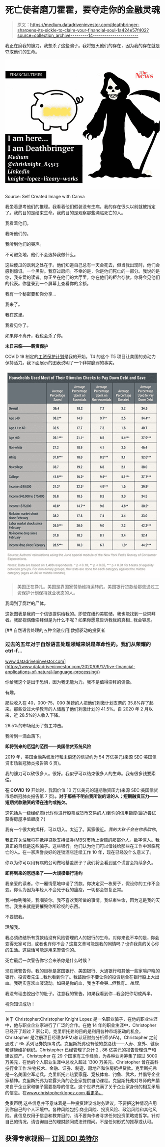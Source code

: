# 死亡使者磨刀霍霍，要夺走你的金融灵魂

> 原文：<https://medium.datadriveninvestor.com/deathbringer-sharpens-its-sickle-to-claim-your-financial-soul-1a424e57f402?source=collection_archive---------14----------------------->

我正在磨我的镰刀。我想杀了这些骗子。我将毁灭他们的存在，因为我的存在就是夺取他们的生命。

![](img/c75a6c0781577a0b14a31ad04745f734.png)

Source: Self Created Image with Canva

我坐着思考他们的推理。我看着他们假装没有生病。我的存在很久以前就被指定了。我的目的是结束生命。我的目的是观察那些濒临死亡的人。

我看着他们。

我听他们的。

我听到他们的哭声。

不可避免地，他们不会选择我做什么。

这些傻瓜的讽刺之处在于。他们知道自己总有一天会死去，但当我出现时，他们会感到惊讶。一个黑影。我穿过房间。不幸的是，你是他们死亡的一部分。我说的是你，我亲爱的读者。你正坐在他们的大厅里。你在他们的柜台存款。你将会见他们的代表。你登录到一个屏幕上查看你的余额。

我有一个秘密要和你分享…

我来了。

我在这里。

我看见你了。

如果你不离开，我也会杀了你。

**末日来临——薪资保护**

COVID 19 制定的[工资保护计划](https://www.sba.gov/funding-programs/loans/coronavirus-relief-options/paycheck-protection-program)是我的开始。T4 的这个 T5 项目让美国的劳动力保持活力。我下面展示的图表说明了一个非常脆弱的事实。

![](img/d07689e14e5296eeeb24150641e20948.png)

> 美国正在挣扎。美国是靠国家赞助维持运转的。美国银行贷款给那些通过工资保护计划保持就业状态的人。

我闻到了腐烂的尸体。

这张图表是我的一个信徒提供给我的。即使在纽约美联储，我也能找到一些崇拜者。我鄙视偶像崇拜但是为什么不呢？如果你愿意告诉我我的真相…我会容忍。

[](https://www.datadriveninvestor.com/2020/09/17/five-financial-applications-of-natural-language-processing/) [## 自然语言处理的五种金融应用|数据驱动的投资者

### 过去的五年对于自然语言处理领域来说是革命性的。我们从荣耀的 ctrl-f…

www.datadriveninvestor.com](https://www.datadriveninvestor.com/2020/09/17/five-financial-applications-of-natural-language-processing/) 

你给我这个是出于恐惧，因为我无能为力。我不是值得崇拜的偶像。

有趣。

那些收入在 40，000-75，000 英镑的人把他们刺激计划支票的 35.8%存了起来。那些受过大学教育的人储蓄了他们刺激计划的 41.5%。自 2020 年 2 月以来，近 28.5%的人收入下降。

26.5%的市场经历了劳工冲击。

我听到一滴血落下。

**即将到来的厄运的范围——美国信贷系统风险**

2019 年，美国金融系统发行和未偿还的信贷约为 54 万亿美元(来源 SEC:美国信贷市场新冠肺炎报告第 6 页)。

我的镰刀可以砍很多人。很好。我似乎可以结束很多人的生命。我有很多钱要索偿。

**在 COVID 19** 开始时，我因价值 10 万亿美元的短期融资压力(来源 SEC:美国信贷市场新冠肺炎报告第 7 页)**。对于那些不明白我所说的话的人；短期融资压力——短期贷款融资的潜在违约或拖欠。**

这包括从一级经纪商(允许你进行股票或货币交易的人)到你的信用额度(最近尝试获得房屋净值额度？)

我有一个很大的挥杆，可以切入。太近了。离家很近。*我的大秋千会在你家砍你*。

我正在关注我将在抵押贷款支持证券(MBS)市场上索赔的那部分人。数字惊人。我真正的目标是这些骗子。这些银行。他们认为他们可以借钱给那些在工作中濒临死亡的人。在一家声誉良好的连锁酒店连续工作 10 年，现在已经没什么意义了。

你以为你可以用有病的公司做地基盖房子？我们将会看到这个谎言会持续多久。

**即将到来的厄运来了——大规模银行违约**

我亲爱的读者。你一厢情愿地申请了贷款。你决定买一栋房子，假设你的工作不会变。你认为因为年轻人不会死于我的瘟疫，一切都会恢复正常。

我冲你咧嘴笑。我嘲笑你。我不喜欢我所做的事情。我结束生命，因为这是我的天性。我生来就是要摧毁你所珍视的东西。

不要恨我。

理解我。

我必须终结所有贷款给没有风险管理的人的银行的生命。对你来说不幸的是…你会变得无家可归…或者也许你不会？这篇文章可能是我的同情吗？也许我真的关心你的生活。这些话可能是用来警告你的。

死亡最后一次警告你它会来杀你是什么时候？

现在我警告你。我的目标是富国银行、美国银行、大通银行和其他一些家喻户晓的银行。投资者先生…我也看到你了。我鼓励你不要让你的投资组合在银行股上大出血。我确实喜欢血液流动。如果是你的血，我也不会哭…但我有… *推理*。

我没有理由挖出你的肚子。注意我的警告。如果我看到你…我会把你切成两半。

祝你知识成功！

***

关于 Christopher:Christopher Knight Lopez 是一名职业骗子，在他的职业生涯中，他与职业企业家进行了广泛的合作。在他 14 年的职业生涯中，Christopher 已经开了超过 7 家公司。克里斯托弗的目的是利用各种市场驱动的机会。Christopher 是注册项目经理(MPM)和认证财务分析师(AFA)。Christopher 之前通过了 65 系列证券执照考试。克里斯托弗也有他的总路线——人寿、意外、健康和健康维护组织。Christopher 已经管理了总计 2 . 86 亿美元的报告管理资产和建议资产。Christopher 在 29 个国家有工作经验，为各种业务筹集了超过 5000 万美元，在他的个人职业生涯中总收入超过 1300 万美元。Christopher 曾在高科技行业工作:生物技术、金融、证券、制造、房地产和住房抵押贷款。克里斯托弗是一名美国空军老兵。克里斯托弗热爱家庭、竞技体育、钓鱼、武术，并倡导企业家精神。克里斯托弗为崭露头角的企业家提供自助课程。克里斯托弗对导师的热情来自于企业家和骗子需要指导的信念。这个世界充满了关于企业家身份的相互矛盾的信息。在[www.christopherklopez.com 看更多。](http://www.christopherklopez.com.)

免责声明:这些信息并不意味着是一种投资建议或财务建议。不要把这种情况应用到你自己的个人环境中。各种风险包括:商业风险、投资风险、政治风险和其他风险。此信息仅用于信息和教育目的。请不要向作者寻求任何投资策略或哲学。针对自己的情况，请咨询自己的理财顾问或法律顾问。不是任何形式的推荐或认可。

## 获得专家视图— [订阅 DDI 英特尔](https://datadriveninvestor.com/ddi-intel)